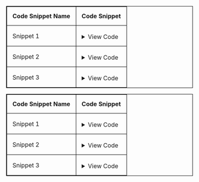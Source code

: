 <html lang="en">
<head>
    <meta charset="UTF-8">
    <meta name="viewport" content="width=device-width, initial-scale=1.0">
    <title>Code Snippet Table</title>
    <style>
        table {
            width: 100%;
            border-collapse: collapse;
        }
        table, th, td {
            border: 1px solid black;
        }
        th, td {
            padding: 15px;
            text-align: left;
        }
        details {
            margin-top: 5px;
        }
    </style>
</head>
<body>

<table>
    <tr>
        <th>Code Snippet Name</th>
        <th>Code Snippet</th>
    </tr>
    <tr>
        <td>Snippet 1</td>
        <td>
            <details>
                <summary>View Code</summary>
                <pre>
<code>
function helloWorld() {
    console.log('Hello, World!');
}
</code>
                </pre>
            </details>
        </td>
    </tr>
    <tr>
        <td>Snippet 2</td>
        <td>
            <details>
                <summary>View Code</summary>
                <pre>
<code>
let add = (a, b) => a + b;
</code>
                </pre>
            </details>
        </td>
    </tr>
    <tr>
        <td>Snippet 3</td>
        <td>
            <details>
                <summary>View Code</summary>
                <pre>
<code>
const PI = 3.14159;
console.log(PI);
</code>
                </pre>
            </details>
        </td>
    </tr>
</table>

</body>
</html>

| Code Snippet Name | Code Snippet |
|-------------------|--------------|
| Snippet 1         | <details><summary>View Code</summary><pre><code>function helloWorld() {<br>&nbsp;&nbsp;&nbsp;&nbsp;console.log('Hello, World!');<br>}</code></pre></details> |
| Snippet 2         | <details><summary>View Code</summary><pre><code>let add = (a, b) => a + b;</code></pre></details> |
| Snippet 3         | <details><summary>View Code</summary><pre><code>const PI = 3.14159;<br>console.log(PI);</code></pre></details> |
